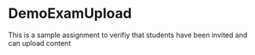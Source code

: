 # DemoExamUpload
This is a sample assignment to verifiy that students have been invited and can upload content
